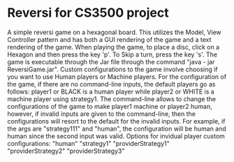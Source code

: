 # Reversi for CS3500 project
A simple reversi game on a hexagonal board. This utilizes the Model, View Controller pattern and has both a GUI rendering of the game and a text rendering of the game.
When playing the game, to place a disc, click on a Hexagon and then press the key 'p'. To Skip a turn, press the key 's'. 
The game is executable through the Jar file through the command "java - jar ReversiGame.jar". 
Custom configurations to the game involve choosing if you want to use Human players or Machine players. For the configuration of the game, if there are no command-line inputs, the default players go as follows: player1 or BLACK is a human player while player2 or WHITE is a machine player using
strategy1. 
The command-line allows to change the configurations of the game to make player1 machine
or player2 human, however, if invalid inputs are given to the command-line, then the configurations
will resort to the default for the invalid inputs. For example, if the args are "strategy111" and
"human", the configuration will be human and human since the second input was valid. 
Options for invidual player custom configurations: "human" "strategy1" "providerStrategy1" "providerStrategy2" "providerStrategy3"
